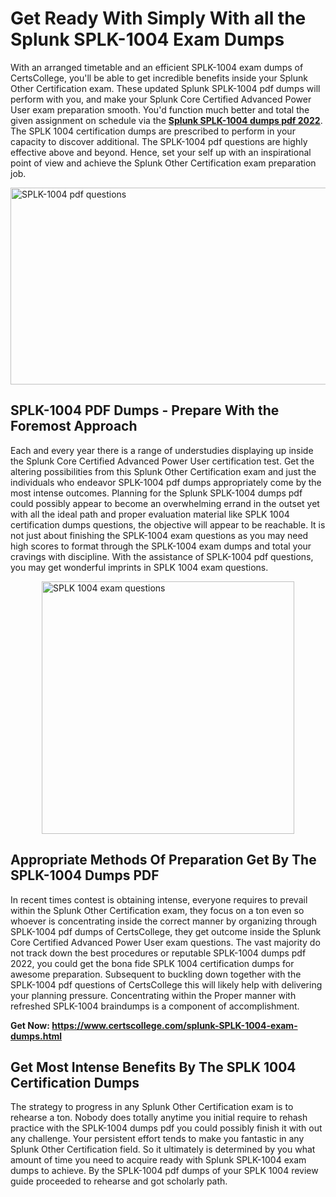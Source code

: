 <h1><strong>Get Ready With Simply With all the Splunk SPLK-1004 Exam Dumps&nbsp;</strong></h1>
<p><span style="font-weight: 400;">With an arranged timetable and an efficient  SPLK-1004 exam dumps of CertsCollege, you'll be able to get incredible benefits inside your Splunk Other Certification exam. These updated Splunk SPLK-1004 pdf dumps will perform with you, and make your Splunk Core Certified Advanced Power User exam preparation smooth. You'd function much better and total the given assignment on schedule via the <strong><a href="https://www.certscollege.com/splunk-SPLK-1004-exam-dumps.html">Splunk SPLK-1004 dumps pdf 2022</a></strong>. The SPLK 1004 certification dumps are prescribed to perform in your capacity to discover additional. The  SPLK-1004 pdf questions are highly effective above and beyond. Hence, set your self up with an inspirational point of view and achieve the Splunk Other Certification exam preparation job.&nbsp;</span></p>
<p><span style="font-weight: 400;"><img style="display: block; margin-left: auto; margin-right: auto;" src="https://i.ibb.co/CPDK3ps/Yellow-and-Blue-Initiative-Blog-Banner.png" alt="SPLK-1004 pdf questions" width="559" height="315" /></span></p>
<h2><strong>SPLK-1004 PDF Dumps - Prepare With the Foremost Approach</strong></h2>
<p><span style="font-weight: 400;">Each and every year there is a range of understudies displaying up inside the Splunk Core Certified Advanced Power User certification test. Get the altering possibilities from this Splunk Other Certification exam and just the individuals who endeavor SPLK-1004 pdf dumps appropriately come by the most intense outcomes. Planning for the Splunk SPLK-1004 dumps pdf could possibly appear to become an overwhelming errand in the outset yet with all the ideal path and proper evaluation material like SPLK 1004 certification dumps questions, the objective will appear to be reachable. It is not just about finishing the SPLK-1004 exam questions as you may need high scores to format through the SPLK-1004 exam dumps and total your cravings with discipline. With the assistance of SPLK-1004 pdf questions, you may get wonderful imprints in SPLK 1004 exam questions.</span></p>
<p><span style="font-weight: 400;"><a href="https://tinyurl.com/y7m88bx8"><img style="display: block; margin-left: auto; margin-right: auto;" src="https://i.ibb.co/9tMrhdY/Teacher-Appreciation-Invitation.png" alt="SPLK 1004 exam questions " width="404" height="404" /></a></span></p>
<h2><strong>Appropriate Methods Of Preparation Get By The SPLK-1004 Dumps PDF</strong></h2>
<p><span style="font-weight: 400;">In recent times contest is obtaining intense, everyone requires to prevail within the Splunk Other Certification exam, they focus on a ton even so whoever is concentrating inside the correct manner by organizing through SPLK-1004 pdf dumps of CertsCollege, they get outcome inside the Splunk Core Certified Advanced Power User exam questions. The vast majority do not track down the best procedures or reputable SPLK-1004 dumps pdf 2022, you could get the bona fide SPLK 1004 certification dumps for awesome preparation. Subsequent to buckling down together with the  SPLK-1004 pdf questions of CertsCollege this will likely help with delivering your planning pressure. Concentrating within the Proper manner with refreshed SPLK-1004 braindumps is a component of accomplishment.</span></p>
<p><span style="font-weight: 400;"><strong>Get Now: <a href="https://www.certscollege.com/splunk-SPLK-1004-exam-dumps.html">https://www.certscollege.com/splunk-SPLK-1004-exam-dumps.html</a></strong></span></p>
<h2><strong>Get Most Intense Benefits By The SPLK 1004 Certification Dumps</strong></h2>
<p><span style="font-weight: 400;">The strategy to progress in any Splunk Other Certification exam is to rehearse a ton. Nobody does totally anytime you initial require to rehash practice with the SPLK-1004 dumps pdf you could possibly finish it with out any challenge. Your persistent effort tends to make you fantastic in any Splunk Other Certification field. So it ultimately is determined by you what amount of time you need to acquire ready with Splunk SPLK-1004 exam dumps to achieve. By the SPLK-1004 pdf dumps of your SPLK 1004 review guide proceeded to rehearse and got scholarly path.</span></p>
